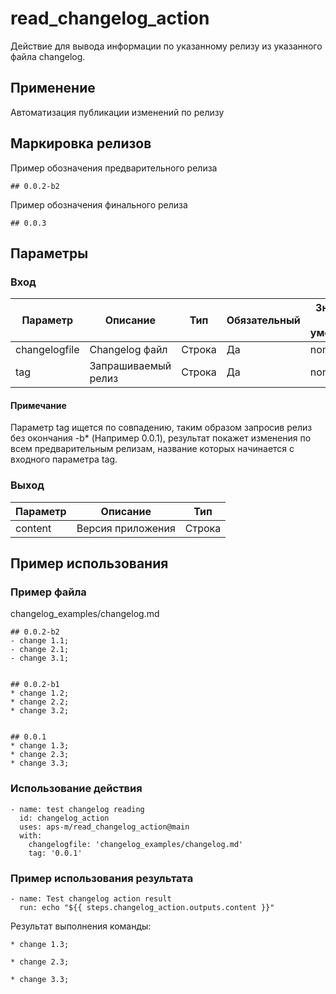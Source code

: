 # read_changelog_action

Действие для вывода информации по указанному релизу из указанного файла changelog.


## Применение

Автоматизация публикации изменений по релизу


## Маркировка релизов

Пример обозначения предварительного релиза

```
## 0.0.2-b2
```

Пример обозначения финального релиза
```
## 0.0.3
```


## Параметры

### Вход

| Параметр | Описание | Тип      | Обязательный |  Значение по умолчанию |
|----------|----------|----------|----------| ----------|
| changelogfile   | Changelog файл | Строка | Да | none |
| tag    | Запрашиваемый релиз | Строка | Да | none |

#### Примечание

Параметр tag ищется по совпадению, таким образом запросив релиз без окончания -b* (Например 0.0.1), результат покажет изменения по всем предварительным релизам, название которых начинается с входного параметра tag.

### Выход

| Параметр | Описание | Тип |
|----------|----------|----------|
| content    | Версия приложения | Строка   |

## Пример использования

### Пример файла

changelog_examples/changelog.md

```
## 0.0.2-b2
- change 1.1;
- change 2.1;
- change 3.1;


## 0.0.2-b1
* change 1.2;
* change 2.2;
* change 3.2;


## 0.0.1
* change 1.3;
* change 2.3;
* change 3.3;
```

### Использование действия

```
- name: test changelog reading
  id: changelog_action
  uses: aps-m/read_changelog_action@main
  with:
    changelogfile: 'changelog_examples/changelog.md'
    tag: '0.0.1'
```


### Пример использования результата

```
- name: Test changelog action result
  run: echo "${{ steps.changelog_action.outputs.content }}"
```

Результат выполнения команды:

```
* change 1.3;

* change 2.3;

* change 3.3;
```
